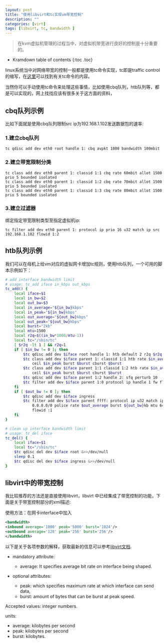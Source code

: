 ```yaml
---
layout: post
title: "使用libvirt和tc实现vm带宽控制"
description: ""
categories: [virt]
tags: [libvirt, tc, bandwidth ]
---
```


> 在kvm虚拟机管理的过程当中，对虚拟机带宽进行良好的控制是十分重要的。

* Kramdown table of contents
{:toc .toc}


linux系统当中对网络带宽的控制一般都是使用tc命令实现，tc即是traffic control的缩写，在[这里](http://linux-ip.net/articles/Traffic-Control-HOWTO/)可以找到有关tc命令的内容。

当然你可以手动使用tc命令来处理这些事情，比如使用cbq队列，htb队列等，都是可以实现的，网上找找应该有很多关于这方面的资料，

## cbq队列示例
比如下面就是使用cbq队列限制src ip为192.168.1.102发送数据包的速率:

### 1.建立cbq队列
```
tc qdisc add dev eth0 root handle 1: cbq avpkt 1000 bandwidth 100mbit
```
### 2.建立带宽限制分类
```
tc class add dev eth0 parent 1: classid 1:1 cbq rate 60mbit allot 1500 prio 5 bounded isolated
tc class add dev eth0 parent 1: classid 1:2 cbq rate 70mbit allot 1500 prio 5 bounded isolated
tc class add dev eth0 parent 1: classid 1:3 cbq rate 80mbit allot 1500 prio 5 bounded isolated
```

### 3.建立过滤器

绑定指定带宽限制类型至指定虚拟机ip:
```
tc filter add dev eth0 parent 1: protocol ip prio 16 u32 match ip src 192.168.1.102 flowid 1:2
```

## htb队列示例
我们可以在母机上给vm对应的虚拟网卡增加tc规则，使用htb队列，一个可用的脚本示例如下：

~~~bash
# add interface bandwidth limit
# usage: tc_add iface in_kbps out_kbps
tc_add() {
    local iface=$1
    local in_bw=$2
    local out_bw=$3
    local in_average="${in_bw}kbps"
    local in_peak="${in_bw}kbps"
    local out_average="${out_bw}kbps"
    local out_peak="${out_bw}kbps"
    local burst="2kb"
    local mtu=1500
    local r2q=$((in_bw*1000/mtu-1))
    local tc="/sbin/tc"
    [ $r2q -lt 1 ] && r2q=1
    if [ $in_bw != 0 ]; then
        $tc qdisc add dev $iface root handle 1: htb default 2 r2q $r2q
        $tc class add dev $iface parent 1: classid 1:1 htb rate $in_average \
            ceil $in_peak burst $burst cburst $burst
        $tc class add dev $iface parent 1:1 classid 1:2 htb rate $in_average \
            ceil $in_peak burst $burst cburst $burst
        $tc qdisc add dev $iface parent 1:2 handle 2: sfq perturb 10
        $tc filter add dev $iface parent 1:0 protocol ip handle 1 fw flowid 1
    fi
    if [ $out_bw != 0 ]; then
        $tc qdisc add dev $iface ingress
        $tc filter add dev $iface parent ffff: protocol ip u32 match ip src \
            0.0.0.0/0 police rate $out_average burst ${out_bw}kb mtu 64kb drop \
            flowid :1
    fi
}

# clean up interface bandwidth limit
# usage: tc_del iface
tc_del() {
    local iface=$1
    local tc="/sbin/tc"
    $tc qdisc del dev $iface root &>>/dev/null
    sleep 0.1
    $tc qdisc del dev $iface ingress &>>/dev/null
}

~~~

## libvirt中的带宽控制
我比较推荐的方法还是直接使用libvirt，libvirt 中已经集成了带宽控制的功能，下面是关于带宽控制部分的xml描述:

使用方法：在网卡interface中加入
~~~xml
<bandwidth>
<inbound average='1000' peak='5000' burst='1024'/>
<outbound average='128' peak='256' burst='256'/>
</bandwidth>
~~~

以下是关于各项参数的解释，获取最新的信息可以参考[libvirt文档](http://www.libvirt.org/).

* mandatory attribute:
  * average: It specifies average bit rate on interface being shaped.

* optional attributes:
  * peak: which specifies maximum rate at which interface can send data,
  * burst: amount of bytes that can be burst at peak speed.

Accepted values: integer numbers.

units:
* average: kilobytes per second
* peak: kilobytes per second
* burst: kilobytes.
